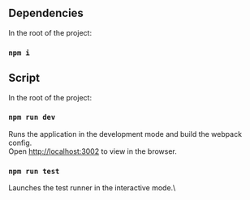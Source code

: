## Dependencies
In the root of the project:

### `npm i`

## Script
In the root of the project:

### `npm run dev`

Runs the application in the development mode and build the webpack config.\
Open [http://localhost:3002](http://localhost:3000) to view in the browser.


### `npm run test`

Launches the test runner in the interactive mode.\